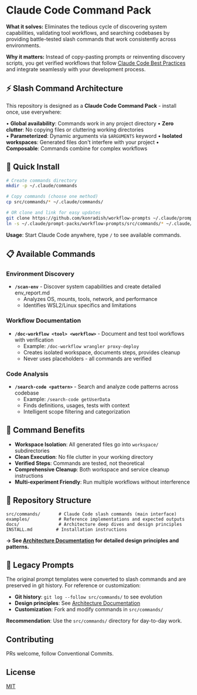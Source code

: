 # Claude Code Command Pack

**What it solves:** Eliminates the tedious cycle of discovering system capabilities, validating tool workflows, and searching codebases by providing battle-tested slash commands that work consistently across environments.

**Why it matters:** Instead of copy-pasting prompts or reinventing discovery scripts, you get verified workflows that follow [Claude Code Best Practices](https://docs.anthropic.com/en/docs/claude-code) and integrate seamlessly with your development process.

## ⚡ Slash Command Architecture

This repository is designed as a **Claude Code Command Pack** - install once, use everywhere:

• **Global availability**: Commands work in any project directory
• **Zero clutter**: No copying files or cluttering working directories  
• **Parameterized**: Dynamic arguments via `$ARGUMENTS` keyword
• **Isolated workspaces**: Generated files don't interfere with your project
• **Composable**: Commands combine for complex workflows

## 🚀 Quick Install

```bash
# Create commands directory
mkdir -p ~/.claude/commands

# Copy commands (choose one method)
cp src/commands/* ~/.claude/commands/

# OR clone and link for easy updates
git clone https://github.com/konradish/workflow-prompts ~/.claude/prompt-packs/workflow-prompts
ln -s ~/.claude/prompt-packs/workflow-prompts/src/commands/* ~/.claude/commands/
```

**Usage**: Start Claude Code anywhere, type `/` to see available commands.

## 📋 Available Commands

### Environment Discovery
- **`/scan-env`** - Discover system capabilities and create detailed env_report.md
  - Analyzes OS, mounts, tools, network, and performance
  - Identifies WSL2/Linux specifics and limitations

### Workflow Documentation
- **`/doc-workflow <tool> <workflow>`** - Document and test tool workflows with verification
  - Example: `/doc-workflow wrangler proxy-deploy`
  - Creates isolated workspace, documents steps, provides cleanup
  - Never uses placeholders - all commands are verified

### Code Analysis  
- **`/search-code <pattern>`** - Search and analyze code patterns across codebase
  - Example: `/search-code getUserData` 
  - Finds definitions, usages, tests with context
  - Intelligent scope filtering and categorization

## 🎯 Command Benefits

- **Workspace Isolation**: All generated files go into `workspace/` subdirectories
- **Clean Execution**: No file clutter in your working directory
- **Verified Steps**: Commands are tested, not theoretical
- **Comprehensive Cleanup**: Both workspace and service cleanup instructions
- **Multi-experiment Friendly**: Run multiple workflows without interference

## 📁 Repository Structure

```
src/commands/       # Claude Code slash commands (main interface)
examples/           # Reference implementations and expected outputs
docs/               # Architecture deep dives and design principles
INSTALL.md         # Installation instructions
```

**→ See [Architecture Documentation](docs/README.md) for detailed design principles and patterns.**

## 🔄 Legacy Prompts

The original prompt templates were converted to slash commands and are preserved in git history. For reference or customization:
- **Git history**: `git log --follow src/commands/` to see evolution
- **Design principles**: See [Architecture Documentation](docs/README.md)
- **Customization**: Fork and modify commands in `src/commands/`

**Recommendation**: Use the `src/commands/` directory for day-to-day work.

## Contributing

PRs welcome, follow Conventional Commits.

## License

[MIT](LICENSE)